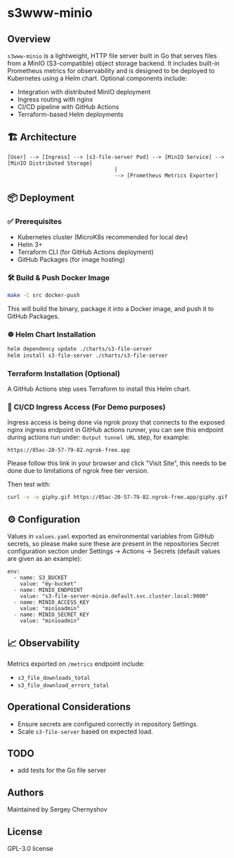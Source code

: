 
# s3www-minio

## Overview

`s3www-minio` is a lightweight, HTTP file server built in Go that serves files from a MinIO (S3-compatible) object storage backend. It includes built-in Prometheus metrics for observability and is designed to be deployed to Kubernetes using a Helm chart. Optional components include:

- Integration with distributed MinIO deployment
- Ingress routing with nginx
- CI/CD pipeline with GitHub Actions
- Terraform-based Helm deployments

## 🏗️ Architecture

```
[User] --> [Ingress] --> [s3-file-server Pod] --> [MinIO Service] --> [MinIO Distributed Storage]
                                  |
                                  --> [Prometheus Metrics Exporter]
```

## 📦 Deployment

### ✅ Prerequisites

- Kubernetes cluster (MicroK8s recommended for local dev)
- Helm 3+
- Terraform CLI (for GitHub Actions deployment)
- GitHub Packages (for image hosting)

### 🛠️ Build & Push Docker Image

```sh
make -C src docker-push
```

This will build the binary, package it into a Docker image, and push it to GitHub Packages.

### ☸️ Helm Chart Installation

```sh
helm dependency update ./charts/s3-file-server
helm install s3-file-server ./charts/s3-file-server
```

### Terraform Installation (Optional)

A GitHub Actions step uses Terraform to install this Helm chart.

### 🔗 CI/CD Ingress Access (For Demo purposes)

Ingress access is being done via ngrok proxy that connects to the exposed nginx ingress endpoint in GitHub actions runner, you can see this endpoint during actions run under:  `Output tunnel URL` step, for example:

```
https://05ac-20-57-79-82.ngrok-free.app
```

Please follow this link in your browser and click "Visit Site", this needs to be done due to limitations of ngrok free tier version.

Then test with:

```sh
curl -v -o giphy.gif https://05ac-20-57-79-82.ngrok-free.app/giphy.gif
```

## ⚙️ Configuration

Values in `values.yaml` exported as environmental variables from GitHub secrets, so please make sure these are present in the repositories Secret configuration section under Settings -> Actions -> Secrets (default values are given as an example):

```
env:
  - name: S3_BUCKET
    value: "my-bucket"
  - name: MINIO_ENDPOINT
    value: "s3-file-server-minio.default.svc.cluster.local:9000"
  - name: MINIO_ACCESS_KEY
    value: "minioadmin"
  - name: MINIO_SECRET_KEY
    value: "minioadmin"
```

## 📈 Observability

Metrics exported on `/metrics` endpoint include:

- `s3_file_downloads_total`
- `s3_file_download_errors_total`

## Operational Considerations

- Ensure secrets are configured correctly in repository Settings.
- Scale `s3-file-server` based on expected load.

## TODO

- add tests for the Go file server

## Authors

Maintained by Sergey Chernyshov

## License

GPL-3.0 license